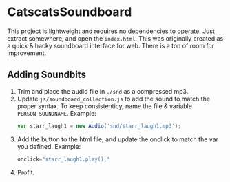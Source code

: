 # CatscatsSoundboard

This project is lightweight and requires no dependencies to operate. Just extract somewhere, and open the `index.html`. This was originally created as a quick & hacky soundboard interface for web. There is a ton of room for improvement.
## Adding Soundbits

1. Trim and place the audio file in `./snd` as a compressed mp3.
2. Update `js/soundboard_collection.js` to add the sound to match the proper syntax. To keep consistenticy, name the file & variable `PERSON_SOUNDNAME`.
Example: 
   ```js
   var starr_laugh1 = new Audio('snd/starr_laugh1.mp3');
   ```
3. Add the button to the html file, and update the onclick to match the var you defined. Example:
   ```js
   onclick="starr_laugh1.play();"
   ```
4. Profit.